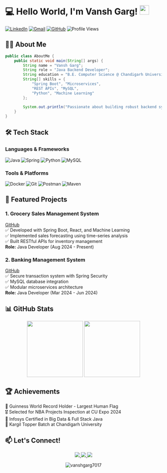 # 💻 Hello World, I'm Vansh Garg! <img src="https://media.giphy.com/media/hvRJCLFzcasrR4ia7z/giphy.gif" width="30px">

[![LinkedIn](https://img.shields.io/badge/LinkedIn-0077B5?style=for-the-badge&logo=linkedin&logoColor=white)](https://linkedin.com/in/vanshgarg7017)
[![Gmail](https://img.shields.io/badge/Gmail-D14836?style=for-the-badge&logo=gmail&logoColor=white)](mailto:vanshgarg7017@gmail.com)
[![GitHub](https://img.shields.io/badge/GitHub-100000?style=for-the-badge&logo=github&logoColor=white)](https://github.com/vanshgarg7017)
![Profile Views](https://komarev.com/ghpvc/?username=vanshgarg7017&color=blue&style=flat-square)

## 👨‍💻 About Me

```java
public class AboutMe {
    public static void main(String[] args) {
        String name = "Vansh Garg";
        String role = "Java Backend Developer";
        String education = "B.E. Computer Science @ Chandigarh University";
        String[] skills = {
            "Spring Boot", "Microservices", 
            "REST APIs", "MySQL",
            "Python", "Machine Learning"
        };
        
        System.out.println("Passionate about building robust backend systems!");
    }
}
```

## 🛠️ Tech Stack  
### Languages & Frameworks  
<p> 
<img alt="Java" src="https://img.shields.io/badge/Java-%23ED8B00.svg?style=for-the-badge&logo=openjdk&logoColor=white"/> 
<img alt="Spring" src="https://img.shields.io/badge/Spring-6DB33F?style=for-the-badge&logo=spring&logoColor=white"/> 
<img alt="Python" src="https://img.shields.io/badge/Python-3776AB?style=for-the-badge&logo=python&logoColor=white"/> 
<img alt="MySQL" src="https://img.shields.io/badge/MySQL-4479A1?style=for-the-badge&logo=mysql&logoColor=white"/> 
</p>

### Tools & Platforms  
<p> 
<img alt="Docker" src="https://img.shields.io/badge/Docker-2496ED?style=for-the-badge&logo=docker&logoColor=white"/> 
<img alt="Git" src="https://img.shields.io/badge/Git-F05032?style=for-the-badge&logo=git&logoColor=white"/> 
<img alt="Postman" src="https://img.shields.io/badge/Postman-FF6C37?style=for-the-badge&logo=postman&logoColor=white"/> 
<img alt="Maven" src="https://img.shields.io/badge/Maven-C71A36?style=for-the-badge&logo=apache-maven&logoColor=white"/> 
</p>

## 🚀 Featured Projects  
### 1. Grocery Sales Management System  
[GitHub](#)  
✅ Developed with Spring Boot, React, and Machine Learning  
✅ Implemented sales forecasting using time-series analysis  
✅ Built RESTful APIs for inventory management  
**Role:** Java Developer (Aug 2024 - Present)  

### 2. Banking Management System  
[GitHub](#)  
✅ Secure transaction system with Spring Security  
✅ MySQL database integration  
✅ Modular microservices architecture  
**Role:** Java Developer (Mar 2024 - Jun 2024)  

## 📊 GitHub Stats  
<div align="center"> 
  <img height="180em" src="https://github-readme-stats.vercel.app/api?username=vanshgarg7017&show_icons=true&theme=radical&include_all_commits=true&count_private=true"/> 
  <img height="180em" src="https://github-readme-stats.vercel.app/api/top-langs/?username=vanshgarg7017&layout=compact&langs_count=8&theme=radical"/> 
</div>

## 🏆 Achievements  
🏅 Guinness World Record Holder - Largest Human Flag  
🎖️ Selected for NBA Projects Inspection at CU Expo 2024  
📜 Infosys Certified in Big Data & Full Stack Java  
🥇 Kargil Topper Batch at Chandigarh University  

## 📫 Let's Connect!  
<p align="center"> 
  <a href="https://linkedin.com/in/vanshgarg7017" target="_blank"> 
    <img src="https://img.shields.io/badge/LinkedIn-0077B5?style=for-the-badge&logo=linkedin&logoColor=white"/> 
  </a> 
  <a href="mailto:vanshgarg7017@gmail.com"> 
    <img src="https://img.shields.io/badge/Gmail-D14836?style=for-the-badge&logo=gmail&logoColor=white"/> 
  </a> 
  <a href="https://github.com/vanshgarg7017?tab=repositories"> 
    <img src="https://img.shields.io/badge/My_Projects-100000?style=for-the-badge&logo=github&logoColor=white"/> 
  </a> 
</p>
<p align="center"> 
  <img src="https://github-readme-streak-stats.herokuapp.com/?user=vanshgarg7017&theme=radical" alt="vanshgarg7017" /> 
</p>
